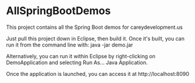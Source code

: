 # AllSpringBootDemos
This project contains all the Spring Boot demos for careydevelopment.us

Just pull this project down in Eclipse, then build it. Once it's built, you can run it from the command line with:
java -jar demo.jar

Alternatively, you can run it within Eclipse by right-clicking on DemoApplication and selecting Run As... Java Application.

Once the application is launched, you can access it at http://localhost:8090
